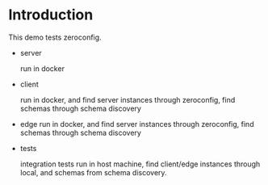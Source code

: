 # Introduction

This demo tests zeroconfig. 

* server

  run in docker
  
* client

  run in docker, and find server instances through zeroconfig, find schemas through
  schema discovery

* edge
  run in docker, and find server instances through zeroconfig, find schemas through
  schema discovery
  
* tests

  integration tests run in host machine, find client/edge instances through local, 
  and schemas from schema discovery. 